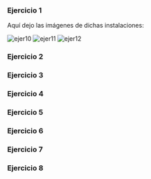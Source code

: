 ### Ejercicio 1

Aquí dejo las imágenes de dichas instalaciones:

![ejer10](https://www.dropbox.com/s/l2lkvrfky7u6gdn/1%2C0.png?dl=1)
![ejer11](https://www.dropbox.com/s/7bidvavo2xrfdds/1%2C1.png?dl=1)
![ejer12](https://www.dropbox.com/s/uazy83dijfvtu2g/1%2C2.png?dl=1)

### Ejercicio 2

### Ejercicio 3

### Ejercicio 4

### Ejercicio 5

### Ejercicio 6

### Ejercicio 7

### Ejercicio 8